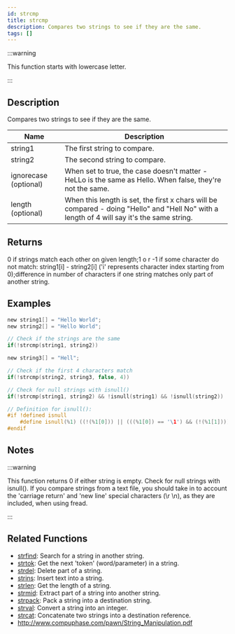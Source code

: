 ```yaml
---
id: strcmp
title: strcmp
description: Compares two strings to see if they are the same.
tags: []
---
```


:::warning

This function starts with lowercase letter.

:::

## Description

Compares two strings to see if they are the same.

| Name                  | Description                                                                                                                                 |
| --------------------- | ------------------------------------------------------------------------------------------------------------------------------------------- |
| string1               | The first string to compare.                                                                                                                |
| string2               | The second string to compare.                                                                                                               |
| ignorecase (optional) | When set to true, the case doesn't matter - HeLLo is the same as Hello. When false, they're not the same.                                   |
| length (optional)     | When this length is set, the first x chars will be compared - doing "Hello" and "Hell No" with a length of 4 will say it's the same string. |

## Returns

0 if strings match each other on given length;1 o r -1 if some character do not match: string1[i] - string2[i] ('i' represents character index starting from 0);difference in number of characters if one string matches only part of another string.

## Examples

```c
new string1[] = "Hello World";
new string2[] = "Hello World";

// Check if the strings are the same
if(!strcmp(string1, string2))

new string3[] = "Hell";

// Check if the first 4 characters match
if(!strcmp(string2, string3, false, 4))

// Check for null strings with isnull()
if(!strcmp(string1, string2) && !isnull(string1) && !isnull(string2))

// Definition for isnull():
#if !defined isnull
    #define isnull(%1) ((!(%1[0])) || (((%1[0]) == '\1') && (!(%1[1]))))
#endif
```

## Notes

:::warning

This function returns 0 if either string is empty. Check for null strings with isnull().
If you compare strings from a text file, you should take in to account the 'carriage return' and 'new line' special characters (\r \n), as they are included, when using fread.

:::

## Related Functions

- [strfind](../functions/strfind): Search for a string in another string.
- [strtok](../functions/strtok): Get the next 'token' (word/parameter) in a string.
- [strdel](../functions/strdel): Delete part of a string.
- [strins](../function/strins): Insert text into a string.
- [strlen](../function/strlen): Get the length of a string.
- [strmid](../functions/strmid): Extract part of a string into another string.
- [strpack](../functions/strpack): Pack a string into a destination string.
- [strval](../functions/strval): Convert a string into an integer.
- [strcat](../functions/strcat): Concatenate two strings into a destination reference.
- http://www.compuphase.com/pawn/String_Manipulation.pdf
